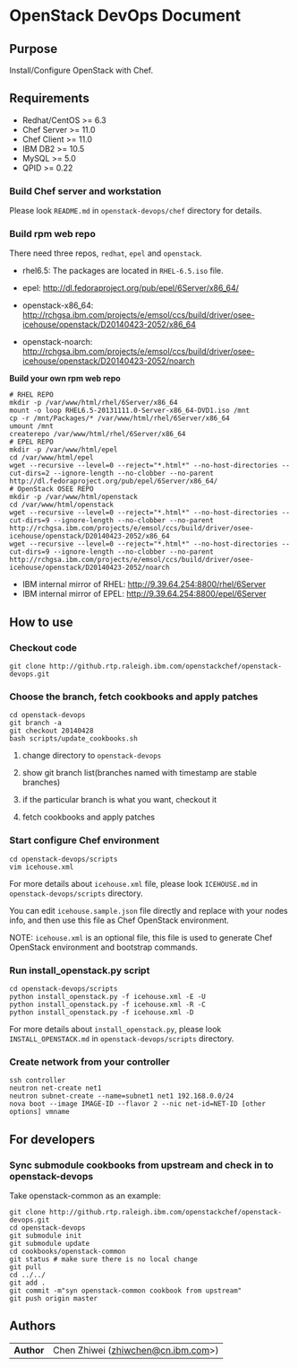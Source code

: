 # OpenStack DevOps Document

## Purpose

Install/Configure OpenStack with Chef.

## Requirements

* Redhat/CentOS >= 6.3
* Chef Server >= 11.0
* Chef Client >= 11.0
* IBM DB2 >= 10.5
* MySQL >= 5.0
* QPID >= 0.22


### Build Chef server and workstation

Please look `README.md` in `openstack-devops/chef` directory for details.


### Build rpm web repo

There need three repos, `redhat`, `epel` and `openstack`.

* rhel6.5: The packages are located in `RHEL-6.5.iso` file.

* epel: <http://dl.fedoraproject.org/pub/epel/6Server/x86_64/>

* openstack-x86_64: <http://rchgsa.ibm.com/projects/e/emsol/ccs/build/driver/osee-icehouse/openstack/D20140423-2052/x86_64>

* openstack-noarch: <http://rchgsa.ibm.com/projects/e/emsol/ccs/build/driver/osee-icehouse/openstack/D20140423-2052/noarch>

**Build your own rpm web repo**

    # RHEL REPO
    mkdir -p /var/www/html/rhel/6Server/x86_64
    mount -o loop RHEL6.5-20131111.0-Server-x86_64-DVD1.iso /mnt
    cp -r /mnt/Packages/* /var/www/html/rhel/6Server/x86_64
    umount /mnt
    createrepo /var/www/html/rhel/6Server/x86_64
    # EPEL REPO
    mkdir -p /var/www/html/epel
    cd /var/www/html/epel
    wget --recursive --level=0 --reject="*.html*" --no-host-directories --cut-dirs=2 --ignore-length --no-clobber --no-parent http://dl.fedoraproject.org/pub/epel/6Server/x86_64/
    # OpenStack OSEE REPO
    mkdir -p /var/www/html/openstack
    cd /var/www/html/openstack
    wget --recursive --level=0 --reject="*.html*" --no-host-directories --cut-dirs=9 --ignore-length --no-clobber --no-parent http://rchgsa.ibm.com/projects/e/emsol/ccs/build/driver/osee-icehouse/openstack/D20140423-2052/x86_64
    wget --recursive --level=0 --reject="*.html*" --no-host-directories --cut-dirs=9 --ignore-length --no-clobber --no-parent http://rchgsa.ibm.com/projects/e/emsol/ccs/build/driver/osee-icehouse/openstack/D20140423-2052/noarch

* IBM internal mirror of RHEL: <http://9.39.64.254:8800/rhel/6Server>
* IBM internal mirror of EPEL: <http://9.39.64.254:8800/epel/6Server>

## How to use

### Checkout code

    git clone http://github.rtp.raleigh.ibm.com/openstackchef/openstack-devops.git

###  Choose the branch, fetch cookbooks and apply patches

    cd openstack-devops
    git branch -a
    git checkout 20140428
    bash scripts/update_cookbooks.sh

1. change directory to `openstack-devops`

2. show git branch list(branches named with timestamp are stable branches)

3. if the particular branch is what you want, checkout it

4. fetch cookbooks and apply patches

### Start configure Chef environment

    cd openstack-devops/scripts
    vim icehouse.xml

For more details about `icehouse.xml` file, please look `ICEHOUSE.md` in `openstack-devops/scripts` directory.

You can edit `icehouse.sample.json` file directly and replace with your nodes info, and then use this file as Chef OpenStack environment.

NOTE: `icehouse.xml` is an optional file, this file is used to generate Chef OpenStack environment and bootstrap commands.

### Run install_openstack.py script

    cd openstack-devops/scripts
    python install_openstack.py -f icehouse.xml -E -U
    python install_openstack.py -f icehouse.xml -R -C
    python install_openstack.py -f icehouse.xml -D


For more details about `install_openstack.py`, please look `INSTALL_OPENSTACK.md` in `openstack-devops/scripts` directory.

### Create network from your controller

    ssh controller
    neutron net-create net1
    neutron subnet-create --name=subnet1 net1 192.168.0.0/24
    nova boot --image IMAGE-ID --flavor 2 --nic net-id=NET-ID [other options] vmname


## For developers

### Sync submodule cookbooks from upstream and check in to openstack-devops

Take openstack-common as an example:

    git clone http://github.rtp.raleigh.ibm.com/openstackchef/openstack-devops.git
    cd openstack-devops
    git submodule init
    git submodule update
    cd cookbooks/openstack-common
    git status # make sure there is no local change
    git pull
    cd ../../
    git add .
    git commit -m"syn openstack-common cookbook from upstream"
    git push origin master

##  Authors
|                      |                                                    |
|:---------------------|:---------------------------------------------------|
| **Author**           |  Chen Zhiwei (zhiwchen@cn.ibm.com>)                |

